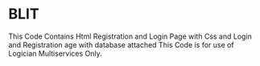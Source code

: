 # BLIT
This Code Contains Html Registration and Login Page with Css and Login and Registration age with database attached
This Code is for use of Logician Multiservices Only.

